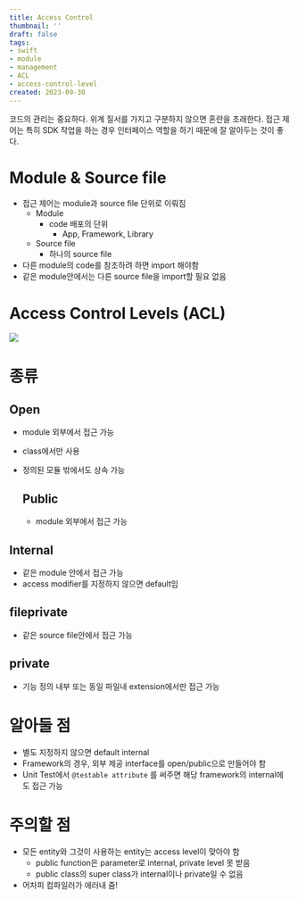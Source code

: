 ```yaml
---
title: Access Control
thumbnail: ''
draft: false
tags:
- swift
- module
- management
- ACL
- access-control-level
created: 2023-09-30
---
```


코드의 관리는 중요하다. 위계 질서를 가지고 구분하지 않으면 혼란을 초래한다. 접근 제어는 특히 SDK 작업을 하는 경우 인터페이스 역할을 하기 때문에 잘 알아두는 것이 좋다. 

# Module & Source file

* 접근 제어는 module과 source file 단위로 이뤄짐
  * Module
    * code 배포의 단위
      * App, Framework, Library
  * Source file
    * 하나의 source file
* 다른 module의 code를 참조하려 하면 import 해야함
* 같은 module안에서는 다른 source file을 import할 필요 없음

# Access Control Levels (ACL)

![](124086491-1060fb80-da8c-11eb-9294-433d65e95a72.png)

# 종류

## Open

* module 외부에서 접근 가능

* class에서만 사용

* 정의된 모듈 밖에서도 상속 가능
  
  ## Public
  
  * module 외부에서 접근 가능

## Internal

* 같은 module 안에서 접근 가능
* access modifier를 지정하지 않으면 default임

## fileprivate

* 같은 source file안에서 접근 가능

## private

* 기능 정의 내부 또는 동일 파일내 extension에서만 접근 가능

# 알아둘 점

* 별도 지정하지 않으면 default internal
* Framework의 경우, 외부 제공 interface를 open/public으로 만들어야 함
* Unit Test에서 `@testable attribute` 를 써주면 해당 framework의 internal에도 접근 가능

# 주의할 점

* 모든 entity와 그것이 사용하는 entity는 access level이 맞아야 함
  * public function은 parameter로 internal, private level 못 받음
  * public class의 super class가 internal이나 private일 수 없음
* 어차피 컴파일러가 에러내 줌!
